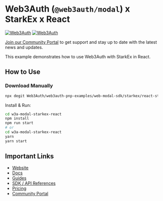 # Web3Auth (`@web3auth/modal`) x StarkEx x React

[![Web3Auth](https://img.shields.io/badge/Web3Auth-SDK-blue)](https://web3auth.io/docs/sdk/web/modal/)
[![Web3Auth](https://img.shields.io/badge/Web3Auth-Community-cyan)](https://community.web3auth.io)

[Join our Community Portal](https://community.web3auth.io/) to get support and stay up to date with the latest news and updates.

This example demonstrates how to use Web3Auth with StarkEx in React.

## How to Use

### Download Manually

```bash
npx degit Web3Auth/web3auth-pnp-examples/web-modal-sdk/starkex/react-starkex-modal-example w3a-modal-starkex-react
```

Install & Run:

```bash
cd w3a-modal-starkex-react
npm install
npm run start
# or
cd w3a-modal-starkex-react
yarn
yarn start
```

## Important Links

- [Website](https://web3auth.io)
- [Docs](https://web3auth.io/docs)
- [Guides](https://web3auth.io/docs/guides)
- [SDK / API References](https://web3auth.io/docs/sdk)
- [Pricing](https://web3auth.io/pricing.html)
- [Community Portal](https://community.web3auth.io)